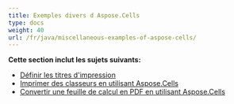 ```yaml
---
title: Exemples divers d Aspose.Cells
type: docs
weight: 40
url: /fr/java/miscellaneous-examples-of-aspose-cells/
---
```


 **Cette section inclut les sujets suivants:**
- [Définir les titres d'impression](/cells/fr/java/set-print-titles/)
- [Imprimer des classeurs en utilisant Aspose.Cells](/cells/fr/java/printing-workbooks-using-aspose-cells/)
- [Convertir une feuille de calcul en PDF en utilisant Aspose.Cells](/cells/fr/java/convert-spreadsheet-to-pdf-using-aspose-cells/)
